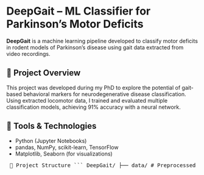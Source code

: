 # DeepGait – ML Classifier for Parkinson’s Motor Deficits

**DeepGait** is a machine learning pipeline developed to classify motor deficits in rodent models of Parkinson’s disease using gait data extracted from video recordings.

## 🧠 Project Overview
This project was developed during my PhD to explore the potential of gait-based behavioral markers for neurodegenerative disease classification. Using extracted locomotor data, I trained and evaluated multiple classification models, achieving 91% accuracy with a neural network.

## 🔧 Tools & Technologies
- Python (Jupyter Notebooks)
- pandas, NumPy, scikit-learn, TensorFlow
- Matplotlib, Seaborn (for visualizations)

<pre> 📁 Project Structure ``` DeepGait/ ├── data/ # Preprocessed gait tracking data ├── notebooks/ # Notebooks for EDA, feature engineering, model training ├── models/ # (Optional) Saved models └── README.md # Project overview ``` </pre>
